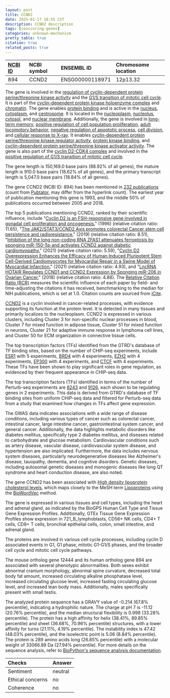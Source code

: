 ```yaml
---
layout: post
title: CCND2
date: 2025-01-17 16:55 CST
description: CCND2 description
tags: [cooccuring-genes]
categories: unknown-mechanism
pretty_table: true
citation: true
related_posts: true
---
```




| [NCBI ID](https://www.ncbi.nlm.nih.gov/gene/894) | NCBI symbol | ENSEMBL ID | Chromosome location |
| :-------- | :------- | :-------- | :------- |
| 894  | CCND2 | ENSG00000118971 | 12p13.32 |



The gene is involved in the [regulation of cyclin-dependent protein serine/threonine kinase activity](https://amigo.geneontology.org/amigo/term/GO:0000079) and the [G1/S transition of mitotic cell cycle](https://amigo.geneontology.org/amigo/term/GO:0000082). It is part of the [cyclin-dependent protein kinase holoenzyme complex](https://amigo.geneontology.org/amigo/term/GO:0000307) and [chromatin](https://amigo.geneontology.org/amigo/term/GO:0000785). The gene enables [protein binding](https://amigo.geneontology.org/amigo/term/GO:0005515) and is active in the [nucleus](https://amigo.geneontology.org/amigo/term/GO:0005634), [cytoplasm](https://amigo.geneontology.org/amigo/term/GO:0005737), and [centrosome](https://amigo.geneontology.org/amigo/term/GO:0005813). It is located in the [nucleoplasm](https://amigo.geneontology.org/amigo/term/GO:0005654), [nucleolus](https://amigo.geneontology.org/amigo/term/GO:0005730), [cytosol](https://amigo.geneontology.org/amigo/term/GO:0005829), and [nuclear membrane](https://amigo.geneontology.org/amigo/term/GO:0031965). Additionally, the gene is involved in [long-term memory](https://amigo.geneontology.org/amigo/term/GO:0007616), [positive regulation of cell population proliferation](https://amigo.geneontology.org/amigo/term/GO:0008284), [adult locomotory behavior](https://amigo.geneontology.org/amigo/term/GO:0008344), [negative regulation of apoptotic process](https://amigo.geneontology.org/amigo/term/GO:0043066), [cell division](https://amigo.geneontology.org/amigo/term/GO:0051301), and [cellular response to X-ray](https://amigo.geneontology.org/amigo/term/GO:0071481). It enables [cyclin-dependent protein serine/threonine kinase regulator activity](https://amigo.geneontology.org/amigo/term/GO:0016538), [protein kinase binding](https://amigo.geneontology.org/amigo/term/GO:0019901), and [cyclin-dependent protein serine/threonine kinase activator activity](https://amigo.geneontology.org/amigo/term/GO:0061575). The gene is also part of the [cyclin D2-CDK4 complex](https://amigo.geneontology.org/amigo/term/GO:0097129) and involved in the [positive regulation of G1/S transition of mitotic cell cycle](https://amigo.geneontology.org/amigo/term/GO:1900087).


The gene length is 150,169.0 base pairs (88.92% of all genes), the mature length is 910.0 base pairs (18.62% of all genes), and the primary transcript length is 5,047.0 base pairs (18.84% of all genes).


The gene CCND2 (NCBI ID: 894) has been mentioned in [232 publications](https://pubmed.ncbi.nlm.nih.gov/?term=%22CCND2%22) (count from [Pubtator](https://academic.oup.com/nar/article/47/W1/W587/5494727), may differ from the hyperlink count). The earliest year of publication mentioning this gene is 1993, and the middle 50% of publications occurred between 2005 and 2018.


The top 5 publications mentioning CCND2, ranked by their scientific influence, include "[Cyclin D2 is an FSH-responsive gene involved in gonadal cell proliferation and oncogenesis.](https://pubmed.ncbi.nlm.nih.gov/8945475)" (1996) (relative citation ratio: 11.65), "[The JAK2/STAT3/CCND2 Axis promotes colorectal Cancer stem cell persistence and radioresistance.](https://pubmed.ncbi.nlm.nih.gov/31511084)" (2019) (relative citation ratio: 8.51), "[Inhibition of the long non-coding RNA ZFAS1 attenuates ferroptosis by sponging miR-150-5p and activates CCND2 against diabetic cardiomyopathy.](https://pubmed.ncbi.nlm.nih.gov/34609043)" (2021) (relative citation ratio: 5.59), "[Cyclin D2 Overexpression Enhances the Efficacy of Human Induced Pluripotent Stem Cell-Derived Cardiomyocytes for Myocardial Repair in a Swine Model of Myocardial Infarction.](https://pubmed.ncbi.nlm.nih.gov/33951921)" (2021) (relative citation ratio: 4.93), and "[LncRNA HOTAIR Regulates CCND1 and CCND2 Expression by Sponging miR-206 in Ovarian Cancer.](https://pubmed.ncbi.nlm.nih.gov/30205383)" (2018) (relative citation ratio: 4.88). The [Relative Citation Ratio (RCR)](https://journals.plos.org/plosbiology/article?id=10.1371/journal.pbio.1002541) measures the scientific influence of each paper by field- and time-adjusting the citations it has received, benchmarking to the median for NIH publications, which is set at 1.0. Citation counts are sourced from [iCite](https://icite.od.nih.gov).


[CCND2](https://www.proteinatlas.org/ENSG00000118971-CCND2) is a cyclin involved in cancer-related processes, with evidence supporting its function at the protein level. It is detected in many tissues and primarily localizes to the nucleoplasm. CCND2 is expressed in various clusters, including Cluster 3 for non-specific nuclear processes in blood, Cluster 7 for mixed function in adipose tissue, Cluster 51 for mixed function in neurons, Cluster 21 for adaptive immune response in lymphoma cell lines, and Cluster 50 for ECM organization in connective tissue cells.


The top transcription factors (TFs) identified from the GTRD's database of TF binding sites, based on the number of CHIP-seq experiments, include [ESR1](https://www.ncbi.nlm.nih.gov/gene/2099) with 5 experiments, [BRD4](https://www.ncbi.nlm.nih.gov/gene/23476) with 4 experiments, [EZH2](https://www.ncbi.nlm.nih.gov/gene/2146) with 4 experiments, [EP300](https://www.ncbi.nlm.nih.gov/gene/2033) with 4 experiments, and [CTCF](https://www.ncbi.nlm.nih.gov/gene/10664) with 4 experiments. These TFs have been shown to play significant roles in gene regulation, as evidenced by their frequent appearance in CHIP-seq data.


The top transcription factors (TFs) identified in terms of the number of Perturb-seq experiments are [8243](https://www.ncbi.nlm.nih.gov/gene/8243) and [9126](https://www.ncbi.nlm.nih.gov/gene/9126), each shown to be regulating genes in 2 experiments. This data is derived from GTRD's database of TF binding sites from uniform CHIP-seq data and filtered for Perturb-seq data from a study that examined how changes in TFs affect gene expression.


The GWAS data indicates associations with a wide range of disease conditions, including various types of cancer such as colorectal cancer, intestinal cancer, large intestine cancer, gastrointestinal system cancer, and general cancer. Additionally, the data highlights metabolic disorders like diabetes mellitus, specifically type 2 diabetes mellitus, and diseases related to carbohydrate and glucose metabolism. Cardiovascular conditions such as artery disease, vascular disease, cardiovascular system disease, and hypertension are also implicated. Furthermore, the data includes nervous system diseases, particularly neurodegenerative diseases like Alzheimer's disease, tauopathy, dementia, and cognitive disorders. Genetic diseases, including autosomal genetic diseases and monogenic diseases like long QT syndrome and heart conduction disease, are also noted.


The gene CCND2 has been associated with [High density lipoprotein cholesterol levels](https://pubmed.ncbi.nlm.nih.gov/34887591), which maps closely to the MeSH term [Lipoproteins](https://meshb.nlm.nih.gov/record/ui?ui=D008074) using the [BioWordVec](https://www.nature.com/articles/s41597-019-0055-0) method.


The gene is expressed in various tissues and cell types, including the heart and adrenal gland, as indicated by the BioGPS Human Cell Type and Tissue Gene Expression Profiles. Additionally, GTEx Tissue Gene Expression Profiles show expression in 721_B_lymphoblasts, CD56+ NK cells, CD4+ T cells, CD8+ T cells, bronchial epithelial cells, colon, small intestine, and adrenal gland.


The proteins are involved in various cell cycle processes, including cyclin D associated events in G1, G1 phase, mitotic G1-G1/S phases, and the broader cell cycle and mitotic cell cycle pathways.


The mouse ortholog gene 12444 and its human ortholog gene 894 are associated with several phenotypic abnormalities. Both sexes exhibit abnormal cranium morphology, abnormal spine curvature, decreased total body fat amount, increased circulating alkaline phosphatase level, increased circulating glucose level, increased fasting circulating glucose level, and increased lean body mass. Additionally, males specifically present with small testis.


The analyzed protein sequence has a GRAVY value of -0.214 (67.8% percentile), indicating a hydrophilic nature. The charge at pH 7 is -11.12 (20.76% percentile), and the median structural flexibility is 0.998 (33.28% percentile). The protein has a high affinity for helix (38.41%, 89.85% percentile) and sheet (36.68%, 70.96% percentile) structures, with a lower affinity for turns (21.11%, 4.19% percentile). The instability index is 47.42 (48.03% percentile), and the isoelectric point is 5.06 (8.84% percentile). The protein is 289 amino acids long (26.85% percentile) with a molecular weight of 33066.89 Da (27.94% percentile). For more details on the sequence analysis, refer to [BioPython's sequence analysis documentation](https://biopython.org/docs/1.75/api/Bio.SeqUtils.ProtParam.html).





| Checks    | Answer |
| :-------- | :------- |
| Sentiment  | neutral   |
| Ethical concerns | no     |
| Coherence    | no    |